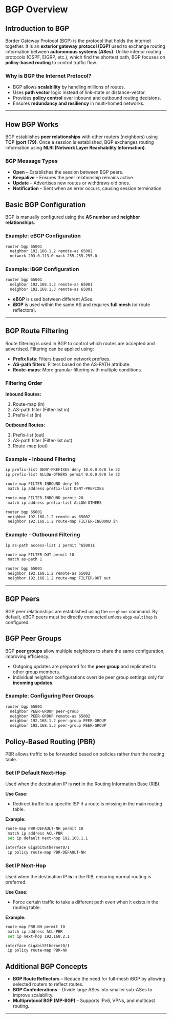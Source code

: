 # BGP Overview

## Introduction to BGP
Border Gateway Protocol (BGP) is the protocol that holds the internet together. It is an **exterior gateway protocol (EGP)** used to exchange routing information between **autonomous systems (ASes)**. Unlike interior routing protocols (OSPF, EIGRP, etc.), which find the shortest path, BGP focuses on **policy-based routing** to control traffic flow.

### Why is BGP the Internet Protocol?
- BGP allows **scalability** by handling millions of routes.
- Uses **path vector** logic instead of link-state or distance-vector.
- Provides **policy control** over inbound and outbound routing decisions.
- Ensures **redundancy and resiliency** in multi-homed networks.
---
## How BGP Works
BGP establishes **peer relationships** with other routers (neighbors) using **TCP (port 179)**. Once a session is established, BGP exchanges routing information using **NLRI (Network Layer Reachability Information)**.

### BGP Message Types
- **Open** – Establishes the session between BGP peers.
- **Keepalive** – Ensures the peer relationship remains active.
- **Update** – Advertises new routes or withdraws old ones.
- **Notification** – Sent when an error occurs, causing session termination.

## Basic BGP Configuration
BGP is manually configured using the **AS number** and **neighbor relationships**.

### Example: eBGP Configuration
```sh
router bgp 65001
  neighbor 192.168.1.2 remote-as 65002
  network 203.0.113.0 mask 255.255.255.0
```

### Example: iBGP Configuration
```sh
router bgp 65001
  neighbor 192.168.1.2 remote-as 65001
  neighbor 192.168.1.3 remote-as 65001
```
- **eBGP** is used between different ASes.
- **iBGP** is used within the same AS and requires **full mesh** (or route reflectors).

---
## BGP Route Filtering
Route filtering is used in BGP to control which routes are accepted and advertised. Filtering can be applied using:
- **Prefix lists**: Filters based on network prefixes.
- **AS-path filters**: Filters based on the AS-PATH attribute.
- **Route-maps**: More granular filtering with multiple conditions.

### **Filtering Order**
**Inbound Routes:**
1. Route-map (in)
2. AS-path filter (Filter-list in)
3. Prefix-list (in)

**Outbound Routes:**
1. Prefix-list (out)
2. AS-path filter (Filter-list out)
3. Route-map (out)

### **Example - Inbound Filtering**
```bash
ip prefix-list DENY-PREFIXES deny 10.0.0.0/8 le 32
ip prefix-list ALLOW-OTHERS permit 0.0.0.0/0 le 32

route-map FILTER-INBOUND deny 10
 match ip address prefix-list DENY-PREFIXES

route-map FILTER-INBOUND permit 20
 match ip address prefix-list ALLOW-OTHERS

router bgp 65001
 neighbor 192.168.1.2 remote-as 65002
 neighbor 192.168.1.2 route-map FILTER-INBOUND in
```

### **Example - Outbound Filtering**
```bash
ip as-path access-list 1 permit ^65001$

route-map FILTER-OUT permit 10
 match as-path 1

router bgp 65001
 neighbor 192.168.1.2 remote-as 65002
 neighbor 192.168.1.2 route-map FILTER-OUT out
```
---
## BGP Peers
BGP peer relationships are established using the `neighbor` command. By default, eBGP peers must be directly connected unless `ebgp-multihop` is configured.

## BGP Peer Groups

BGP **peer groups** allow multiple neighbors to share the same configuration, improving efficiency.
- Outgoing updates are prepared for the **peer group** and replicated to other group members.
- Individual neighbor configurations override peer group settings only for **incoming updates**.

### Example: Configuring Peer Groups
```sh
router bgp 65001
  neighbor PEER-GROUP peer-group
  neighbor PEER-GROUP remote-as 65002
  neighbor 192.168.1.2 peer-group PEER-GROUP
  neighbor 192.168.1.3 peer-group PEER-GROUP
```

## Policy-Based Routing (PBR)
PBR allows traffic to be forwarded based on policies rather than the routing table.

### **Set IP Default Next-Hop**
Used when the destination IP is **not** in the Routing Information Base (RIB).

**Use Case:**
- Redirect traffic to a specific ISP if a route is missing in the main routing table.

**Example:**
```bash
route-map PBR-DEFAULT-NH permit 10
 match ip address ACL-PBR
 set ip default next-hop 192.168.1.1

interface GigabitEthernet0/1
 ip policy route-map PBR-DEFAULT-NH
```

### **Set IP Next-Hop**
Used when the destination IP **is** in the RIB, ensuring normal routing is preferred.

**Use Case:**
- Force certain traffic to take a different path even when it exists in the routing table.

**Example:**
```bash
route-map PBR-NH permit 10
 match ip address ACL-PBR
 set ip next-hop 192.168.2.1

interface GigabitEthernet0/1
 ip policy route-map PBR-NH
```

## Additional BGP Concepts
- **BGP Route Reflectors** – Reduce the need for full-mesh iBGP by allowing selected routers to reflect routes.
- **BGP Confederations** – Divide large ASes into smaller sub-ASes to improve scalability.
- **Multiprotocol BGP (MP-BGP)** – Supports IPv6, VPNs, and multicast routing.

---
